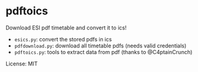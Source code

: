 pdftoics
========

Download ESI pdf timetable and convert it to ics!

* `esics.py`: convert the stored pdfs in ics
* `pdfdownload.py`: download all timetable pdfs (needs valid credentials)
* `pdftoics.py`: tools to extract data from pdf (thanks to @C4ptainCrunch)


License: MIT
